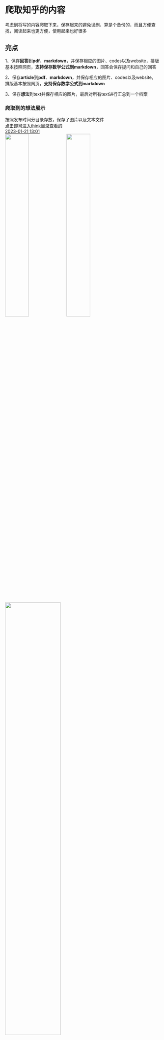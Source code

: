 # 爬取知乎的内容
考虑到将写的内容爬取下来，保存起来的避免误删，算是个备份的，而且方便查找，阅读起来也更方便，使用起来也好很多<br>

## 亮点
1、保存**回答**到**pdf**、**markdown**，并保存相应的图片、codes以及website，排版基本按照网页，**支持保存数学公式到markdown**，回答会保存提问和自己的回答<br>

2、保存**article**到**pdf**、**markdown**，并保存相应的图片、codes以及website，排版基本按照网页，**支持保存数学公式到markdown**<br>

3、保存**想法**到text并保存相应的图片，最后对所有text进行汇总到一个档案<br>
### 爬取到的想法展示
按照发布时间分目录存放，保存了图片以及文本文件<br>
<a href="./think">点击即可进入think目录查看的</a><br>
<a href="https://www.zhihu.com/pin/1600115571529302017">2023-01-21 13:01</a><br>
<img src="./showimg/think1.png" width="39%"/> <img src="./showimg/think2.png" width="39%"/> <img src="./showimg/think3.png" width="60%"/><br>

### 爬取到的article展示
<a href="./article">点击即可进入article目录查看的</a><br>
每篇article都附带了修改时间和IP属地<br>
<img src="./showimg/article1.png" width="60%"/>

<span style="color:#7a3e9d;"><b>保存到Markdown格式的数学公式、codes和图片</b></span><br>
<a href="https://zhuanlan.zhihu.com/p/605710105">泰勒公式推导方式</a> <br>
<a href="https://zhuanlan.zhihu.com/p/622433720">c++_set运算符重载</a><br>
<img src="./showimg/article2.png" width="39%"/><img src="./showimg/article4.png" width="39%"/><br>

<span style="color:#7a3e9d;"><b>保存到PDF格式的，标题下面是网址</b></span><br>
<img src="./showimg/article3.png" width="39%"/><img src="./showimg/article5.png" width="39%"/><br>

### 爬取到的回答展示
<a href="./answer">点击即可进入answer目录查看的</a><br>
每篇回答也附带了修改时间和IP属地<br>

<span style="color:#7a3e9d;"><b>保存到Markdown格式的数学公式、codes和图片</b></span><br>
<a href="https://www.zhihu.com/question/605881267/answer/3075609886">矩阵A正定，证A的逆矩阵和伴随矩阵也正定</a> <br>
<a href="https://www.zhihu.com/question/30315894/answer/3089595368">Visual_Studio_Code_怎么编写运行_C、C++_程序</a><br>
<img src="./showimg/answer1.png" width="39%"/><img src="./showimg/answer2.png" width="60%"/><br>

<span style="color:#7a3e9d;"><b>保存到PDF格式的，标题下面是网址</b></span><br>
<img src="./showimg/answer3.png" width="39%"/><img src="./showimg/answer4.png" width="39%"/><br>

## 环境以及安装
**win10** **python**
1、点击下面这个网页，安装miniconda也就是安装python，下载好以后安装即可，在安装时需要加入到系统环境变量，勾选下图第二个框即可。 <br>[https://mirrors.tuna.tsinghua.edu.cn/anaconda/miniconda/Miniconda3-py310_23.3.1-0-Windows-x86_64.exe](https://mirrors.tuna.tsinghua.edu.cn/anaconda/miniconda/Miniconda3-py310_23.3.1-0-Windows-x86_64.exe)<br>
 <img src="./showimg/miniconda.png" width="60%"/><br>
2、接着需要修改python安装的路径，将msedgedriver\\.condarc这个档案放到根目录`C:\Users\username`即可，另外再打开一个cmd或者PowerShell<br>
运行`conda clean -i`输入`Y`即可，此时Python已经可以使用了<br>
<img src="./showimg/condarc.png" width="26%"/> <br>
3、安装Python相关的调用库，另外再打开一个cmd或者PowerShell，运行<br>
<code>cd C:\Users\usrname\zhihu<br>
pip install -r .\requirement.txt</code><br>

## 使用
### 1、登录
运行以下内容，这一步是**手动**操作，需要人工输入账号和密码，然后点击登录就行，登录以后会自动保存好cookie，以后爬取时就不用重复登录了，保存的cookie在这个目录的**cookie**，产生的档案是**cookie_zhihu.pkl**<br>
 <h3><code><b style="color:#7a3e9d;">python.exe crawler.py </b></code></h3>
<span style="color:#7a3e9d;">运行以后会弹出一个浏览器，自动打开知乎页面以后就可以开始登录，下图所示就是登录页面，两类登录方式都可以，只要能登录就行，<a style="color:black;"><b>点击登录以后，不要再操作页面，键盘或鼠标都不可以，登录时间默认给了130s时间，130秒以后会自动退出，然后查看目录cookie是否保存好cookie_zhihu.pkl，保存好就可以开始爬取了。</b></a></span>
<br>
<img src="./showimg/login.png" width="29%"/>

### 2、每项单独爬取 <br>
爬取一旦开始就自动运行了，爬取窗口一般不能最小化，可以做其他事情的 <br>
**爬取知乎想法**  <br>

默认的爬取每篇想法的睡眠时间是 **6s*图片的数量** 以上 <br>
`
python.exe crawler.py --think
`

**爬取知乎回答** <br>
默认的爬取每篇回答的睡眠时间是**16s**以上，这边实际爬取耗时平均是每篇 **30s**，每个图片需要6s <br>
`
python.exe crawler.py --answer
`

**爬取知乎的article**   <br>
默认的爬取每篇article的睡眠时间是**16s**以上，这边实际爬取130多篇，耗时平均是每篇 **33.096s**，每个图片需要6s  <br>
`
python.exe crawler.py --article
`

### 3、三项一起爬取的   <br>
`
python.exe crawler.py --think --article --answer
`

### 又发布了一篇，只爬取写的这篇
第一次可以全部爬取，等所有article或者回答或者想法都已经爬取好以后，此时若是又写了一篇或者几篇，而且想爬取到本地，可以将<b>article/article.txt</b>这个档案重命名到<b>article/article_2023_06_20.txt</b>，或者重命名answer.txt，然后将写好的article或者回答的网址和标题按照之前档案的格式再create一个article.txt/answer.txt档案，运行爬取程序就可以了的，想法会跳过已经爬取好的时间，所以可以按照上面的方式运行，此时只会爬取article.txt/answer.txt的网址<img src="./showimg/add1.png" width="90%"/>
<br>
若是过了很长时间，发布了很多篇，此时一篇一篇加入不太方便，可以直接将<b>article/article.txt</b>这个档案重命名到<b>article/article_2023_06_20.txt</b>，或者重命名answer.txt，然后运行爬取程序即可，上面提到了已经爬取过的不会重复爬取，所以实际只会爬取最近写好的article或者回答，想法则会直接跳过已经爬取的内容。

### 目录
<b>think</b>：该目录存放爬取到的想法内容<br>
<b>article</b>：该目录存放article的website以及爬取到的内容<br>
<b>answer</b>：该目录存放回答的website以及爬取到的内容<br>

### 爬取注意事项
1、需要较好的网速，本机网速测验是下载100Mbps，上传60Mbps，低点也可以的，不是太慢太卡就行[https://www.speedtest.cn/](https://www.speedtest.cn/)<br>
2、爬取时设置了睡眠时间, 避免给知乎服务器带来太大压力，可以日间调试好，然后深夜运行爬取人少, 给其他小伙伴更好的用户体验, 避免知乎顺着网线过来找人，默认**6**s<br>

### blogs
[https://www.aliyundrive.com/s/NikyVRJq8JV   阿里云分享的](https://www.aliyundrive.com/s/NikyVRJq8JV) `提取  0h3l` <br>
[爬取知乎发布的想法和文篇和回答](https://zhuanlan.zhihu.com/p/641141948)<br>
[爬取CSDN发布的文篇](https://zhuanlan.zhihu.com/p/641140892)<br>
[https://zoujiu.blog.csdn.net/article/details/131514422](https://zoujiu.blog.csdn.net/article/details/131514422)<br>
[https://zoujiu.blog.csdn.net/article/details/131521909](https://zoujiu.blog.csdn.net/article/details/131521909)<br>

